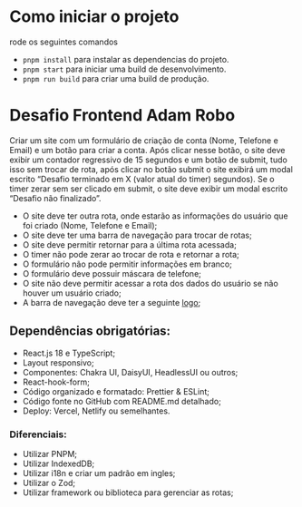 # Como iniciar o projeto

rode os seguintes comandos

- `pnpm install` para instalar as dependencias do projeto.
- `pnpm start` para iniciar uma build de desenvolvimento.
- `pnpm run build` para criar uma build de produção. 

# Desafio Frontend Adam Robo
Criar um site com um formulário de criação de conta (Nome,
Telefone e Email) e um botão para criar a conta. Após clicar
nesse botão, o site deve exibir um contador regressivo de 15
segundos e um botão de submit, tudo isso sem trocar de rota,
após clicar no botão submit o site exibirá um modal escrito
“Desafio terminado em X (valor atual do timer) segundos). Se o
timer zerar sem ser clicado em submit, o site deve exibir um
modal escrito “Desafio não finalizado”.

- O site deve ter outra rota, onde estarão as informações do
usuário que foi criado (Nome, Telefone e Email);
- O site deve ter uma barra de navegação para trocar de
rotas;
- O site deve permitir retornar para a última rota acessada;
- O timer não pode zerar ao trocar de rota e retornar a rota;
- O formulário não pode permitir informações em branco;
- O formulário deve possuir máscara de telefone;
- O site não deve permitir acessar a rota dos dados do
usuário se não houver um usuário criado;
- A barra de navegação deve ter a seguinte [logo](https://drive.google.com/file/d/1EXobSHIrBs7aDhLlubEqHfVWVD3jZxbN/view);

## Dependências obrigatórias:

- React.js 18 e TypeScript;
- Layout responsivo;
- Componentes: Chakra UI, DaisyUI, HeadlessUI ou outros;
- React-hook-form;
- Código organizado e formatado: Prettier & ESLint;
- Código fonte no GitHub com README.md detalhado;
- Deploy: Vercel, Netlify ou semelhantes.

### Diferenciais:

- Utilizar PNPM;
- Utilizar IndexedDB;
- Utilizar i18n e criar um padrão em ingles;
- Utilizar o Zod;
- Utilizar framework ou biblioteca para gerenciar as rotas;